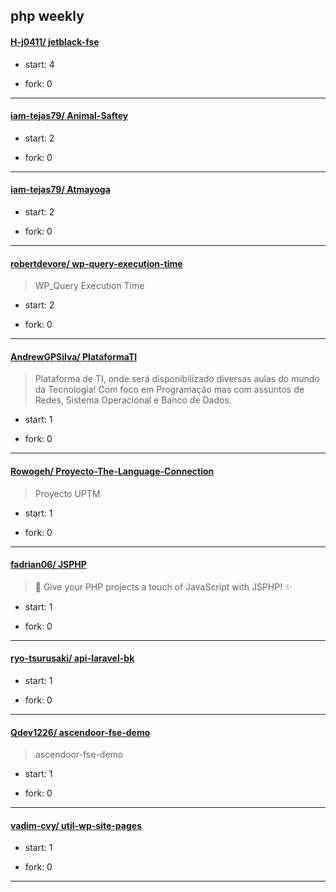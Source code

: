 ## php weekly

#### [H-j0411/ jetblack-fse](https://github.com/H-j0411/jetblack-fse)
>  
+ start: 4
+ fork: 0
---
#### [iam-tejas79/ Animal-Saftey](https://github.com/iam-tejas79/Animal-Saftey)
>  
+ start: 2
+ fork: 0
---
#### [iam-tejas79/ Atmayoga](https://github.com/iam-tejas79/Atmayoga)
>  
+ start: 2
+ fork: 0
---
#### [robertdevore/ wp-query-execution-time](https://github.com/robertdevore/wp-query-execution-time)
>  WP_Query Execution Time
+ start: 2
+ fork: 0
---
#### [AndrewGPSilva/ PlataformaTI](https://github.com/AndrewGPSilva/PlataformaTI)
>  Plataforma de TI, onde será disponibilizado diversas aulas do mundo da Tecnologia! Com foco em Programação mas com assuntos de Redes, Sistema Operacional e Banco de Dados.
+ start: 1
+ fork: 0
---
#### [Rowogeh/ Proyecto-The-Language-Connection](https://github.com/Rowogeh/Proyecto-The-Language-Connection)
>  Proyecto UPTM
+ start: 1
+ fork: 0
---
#### [fadrian06/ JSPHP](https://github.com/fadrian06/JSPHP)
>  🌟  Give your PHP projects a touch of JavaScript with JSPHP! ✨
+ start: 1
+ fork: 0
---
#### [ryo-tsurusaki/ api-laravel-bk](https://github.com/ryo-tsurusaki/api-laravel-bk)
>  
+ start: 1
+ fork: 0
---
#### [Qdev1226/ ascendoor-fse-demo](https://github.com/Qdev1226/ascendoor-fse-demo)
>  ascendoor-fse-demo
+ start: 1
+ fork: 0
---
#### [vadim-cvy/ util-wp-site-pages](https://github.com/vadim-cvy/util-wp-site-pages)
>  
+ start: 1
+ fork: 0
---